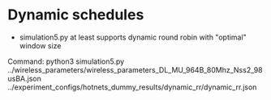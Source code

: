 # Dynamic schedules

- simulation5.py at least supports dynamic round robin with "optimal" window size

Command: python3 simulation5.py ../wireless_parameters/wireless_parameters_DL_MU_964B_80Mhz_Nss2_98usBA.json ../experiment_configs/hotnets_dummy_results/dynamic_rr/dynamic_rr.json
